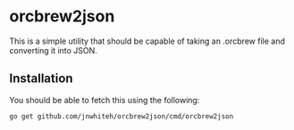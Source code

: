 # orcbrew2json

This is a simple utility that should be capable of taking an .orcbrew file and
converting it into JSON.

## Installation

You should be able to fetch this using the following:

    go get github.com/jnwhiteh/orcbrew2json/cmd/orcbrew2json

